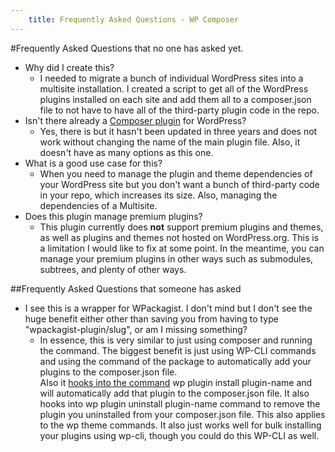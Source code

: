 ```yaml
---
    title: Frequently Asked Questions - WP Composer
---
```

#Frequently Asked Questions
that no one has asked yet.

* Why did I create this?
    * I needed to migrate a bunch of individual WordPress sites into a multisite installation. I created a script to get all of the WordPress plugins installed on each site and add them all to a composer.json file to not have to have all of the third-party plugin code in the repo.
* Isn't there already a [Composer plugin](https://wordpress.org/plugins/composer/) for WordPress?
    * Yes, there is but it hasn't been updated in three  years and does not work without changing the name of the main plugin file. Also, it doesn't have as many options as this one.
* What is a good use case for this?
    * When you need to manage the plugin and theme dependencies of your WordPress site but you don't want a bunch of third-party code in your repo, which increases its size. Also, managing the dependencies of a Multisite.
* Does this plugin manage premium plugins?
    * This plugin currently does **not** support premium plugins and themes, as well as plugins and themes not hosted on WordPress.org. This is a limitation I would like to fix at some point. In the meantime, you can manage your premium plugins in other ways such as submodules, subtrees, and plenty of other ways.

##Frequently Asked Questions that someone has asked
* I see this is a wrapper for WPackagist. I don't mind but I don't see the huge benefit either other than saving you from having to type "wpackagist-plugin/slug", or am I missing something?
    *   In essence, this is very similar to just using composer and running the command. The biggest benefit is just using WP-CLI commands and using the command of the package to automatically add your plugins to the composer.json file.  
        Also it [hooks into the command](https://rxnlabs.github.io/wp-composer/hooks.html "Hooks for WP-Composer") wp plugin install plugin-name and will automatically add that plugin to the composer.json file. It also hooks into wp plugin uninstall plugin-name command to remove the plugin you uninstalled from your composer.json file. This also applies to the wp theme commands. It also just works well for bulk installing your plugins using wp-cli, though you could do this WP-CLI as well.